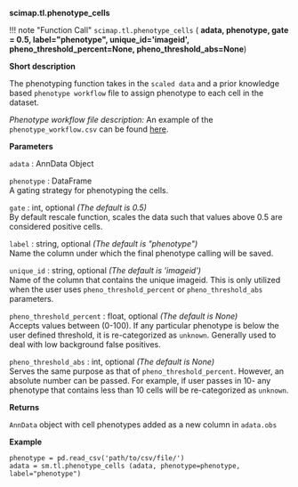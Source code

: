 **scimap.tl.phenotype_cells**

!!! note "Function Call"
    `scimap.tl.phenotype_cells` (
      **adata,
      phenotype,
      gate = 0.5,
      label="phenotype",
      unique_id='imageid',
      pheno_threshold_percent=None,
      pheno_threshold_abs=None**)

**Short description**

The phenotyping function takes in the `scaled data` and a prior knowledge based `phenotype workflow` file to assign phenotype to each cell in the dataset.

*Phenotype workflow file description:*
An example of the `phenotype_workflow.csv` can be found [here](../../../scimap/tests/_data/phenotype_workflow.csv).  

**Parameters**

`adata` : AnnData Object  

`phenotype` : DataFrame  
A gating strategy for phenotyping the cells.  

`gate` : int, optional *(The default is 0.5)*  
By default rescale function, scales the data such that values above 0.5 are considered positive cells.  

`label` : string, optional *(The default is "phenotype")*  
Name the column under which the final phenotype calling will be saved.  

`unique_id` : string, optional *(The default is 'imageid')*  
Name of the column that contains the unique imageid. This is only utilized when the user uses `pheno_threshold_percent` or `pheno_threshold_abs` parameters.  

`pheno_threshold_percent` : float, optional *(The default is None)*  
Accepts values between (0-100). If any particular phenotype is below the user defined threshold, it is re-categorized as `unknown`. Generally used to deal with low background false positives.  

`pheno_threshold_abs` : int, optional *(The default is None)*  
Serves the same purpose as that of `pheno_threshold_percent`. However, an absolute number can be passed. For example, if user passes in 10- any phenotype that contains less than 10 cells will be re-categorized as `unknown`.  

**Returns**

`AnnData` object with cell phenotypes added as a new column in `adata.obs`

**Example**

```
phenotype = pd.read_csv('path/to/csv/file/')
adata = sm.tl.phenotype_cells (adata, phenotype=phenotype, label="phenotype")
```
